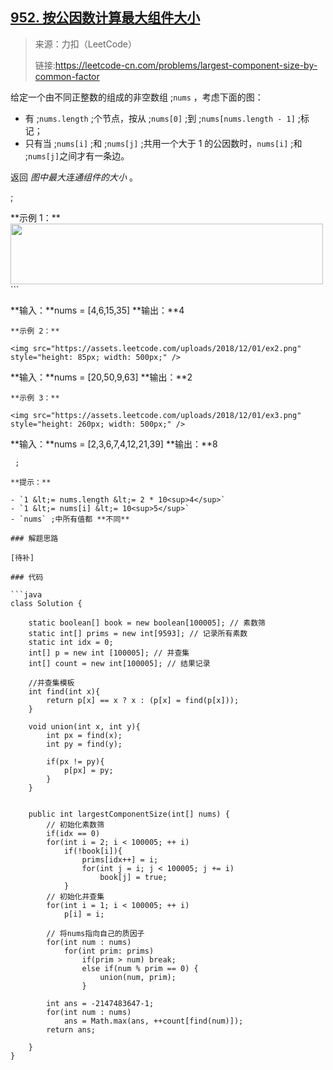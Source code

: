 ## [952. 按公因数计算最大组件大小](https://leetcode-cn.com/problems/largest-component-size-by-common-factor)

>来源：力扣（LeetCode）
>
>链接:https://leetcode-cn.com/problems/largest-component-size-by-common-factor

给定一个由不同正整数的组成的非空数组 ;`nums` ，考虑下面的图：

- 有 ;`nums.length` ;个节点，按从 ;`nums[0]` ;到 ;`nums[nums.length - 1]` ;标记；
- 只有当 ;`nums[i]` ;和 ;`nums[j]` ;共用一个大于 1 的公因数时，`nums[i]` ;和 ;`nums[j]`之间才有一条边。

返回 <em>图中最大连通组件的大小</em> 。

 ;
<ol>
</ol>
**示例 1：**

<img src="https://assets.leetcode.com/uploads/2018/12/01/ex1.png" style="height: 97px; width: 500px;" />
```

**输入：**nums = [4,6,15,35]
**输出：**4
```
**示例 2：**

<img src="https://assets.leetcode.com/uploads/2018/12/01/ex2.png" style="height: 85px; width: 500px;" />
```

**输入：**nums = [20,50,9,63]
**输出：**2
```
**示例 3：**

<img src="https://assets.leetcode.com/uploads/2018/12/01/ex3.png" style="height: 260px; width: 500px;" />
```

**输入：**nums = [2,3,6,7,4,12,21,39]
**输出：**8
```
 ;

**提示：**

- `1 &lt;= nums.length &lt;= 2 * 10<sup>4</sup>`
- `1 &lt;= nums[i] &lt;= 10<sup>5</sup>`
- `nums` ;中所有值都 **不同**

### 解题思路

[待补]

### 代码

```java
class Solution {

    static boolean[] book = new boolean[100005]; // 素数筛
    static int[] prims = new int[9593]; // 记录所有素数
    static int idx = 0;
    int[] p = new int [100005]; // 并查集
    int[] count = new int[100005]; // 结果记录

    //并查集模板
    int find(int x){
        return p[x] == x ? x : (p[x] = find(p[x]));
    }

    void union(int x, int y){
        int px = find(x);
        int py = find(y);

        if(px != py){
            p[px] = py;
        }
    }


    public int largestComponentSize(int[] nums) {
        // 初始化素数筛
        if(idx == 0)
        for(int i = 2; i < 100005; ++ i) 
            if(!book[i]){
                prims[idx++] = i;
                for(int j = i; j < 100005; j += i)
                    book[j] = true;
            }
        // 初始化并查集
        for(int i = 1; i < 100005; ++ i)
            p[i] = i;
        
        // 将nums指向自己的质因子
        for(int num : nums) 
            for(int prim: prims)
                if(prim > num) break;
                else if(num % prim == 0) {
                    union(num, prim);
                }
        
        int ans = -2147483647-1;
        for(int num : nums)
            ans = Math.max(ans, ++count[find(num)]);
        return ans;

    }
}
```